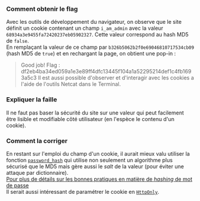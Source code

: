 ### Comment obtenir le flag
Avec les outils de développement du navigateur, on observe que le site définit un cookie contenant un champ `i_am_admin` avec la valeur `68934a3e9455fa72420237eb05902327`. Cette valeur correspond au hash MD5 de `false`.  
En remplaçant la valeur de ce champ par `b326b5062b2f0e69046810717534cb09` (hash MD5 de `true`) et en rechargant la page, on obtient une pop-in :
> Good job! Flag : df2eb4ba34ed059a1e3e89ff4dfc13445f104a1a52295214def1c4fb1693a5c3
Il est aussi possible d'observer et d'interagir avec les cookies a l'aide de l'outils Netcat dans le Terminal.

### Expliquer la faille
Il ne faut pas baser la sécurité du site sur une valeur qui peut facilement être lisible et modifiable côté utilisateur (en l'espèce le contenu d'un cookie).

### Comment la corriger
En restant sur l'emploi du champ d'un cookie, il aurait mieux valu utiliser la fonction [`password_hash`](https://www.php.net/manual/en/function.password-hash.php) qui utilise non seulement un algorithme plus sécurisé que le MD5 mais gère aussi le *salt* de la valeur (pour éviter une attaque par dictionnaire).  
[Pour plus de détails sur les bonnes pratiques en matière de *hashing* de mot de passe](https://phptherightway.com/#password_hashing)  
Il serait aussi intéressant de paramétrer le cookie en [`HttpOnly`](https://www.owasp.org/index.php/HttpOnly).
